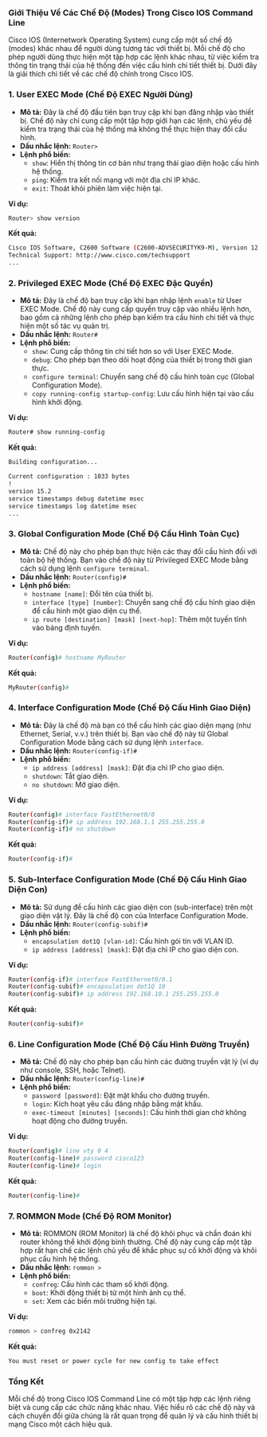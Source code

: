 ### **Giới Thiệu Về Các Chế Độ (Modes) Trong Cisco IOS Command Line**

Cisco IOS (Internetwork Operating System) cung cấp một số chế độ (modes) khác nhau để người dùng tương tác với thiết bị. Mỗi chế độ cho phép người dùng thực hiện một tập hợp các lệnh khác nhau, từ việc kiểm tra thông tin trạng thái của hệ thống đến việc cấu hình chi tiết thiết bị. Dưới đây là giải thích chi tiết về các chế độ chính trong Cisco IOS.

### **1. User EXEC Mode (Chế Độ EXEC Người Dùng)**
- **Mô tả:** Đây là chế độ đầu tiên bạn truy cập khi bạn đăng nhập vào thiết bị. Chế độ này chỉ cung cấp một tập hợp giới hạn các lệnh, chủ yếu để kiểm tra trạng thái của hệ thống mà không thể thực hiện thay đổi cấu hình.
- **Dấu nhắc lệnh:** `Router>`
- **Lệnh phổ biến:** 
  - `show`: Hiển thị thông tin cơ bản như trạng thái giao diện hoặc cấu hình hệ thống.
  - `ping`: Kiểm tra kết nối mạng với một địa chỉ IP khác.
  - `exit`: Thoát khỏi phiên làm việc hiện tại.

**Ví dụ:**

```bash
Router> show version
```

**Kết quả:**

```bash
Cisco IOS Software, C2600 Software (C2600-ADVSECURITYK9-M), Version 12.4(15)T10, RELEASE SOFTWARE (fc3)
Technical Support: http://www.cisco.com/techsupport
...
```

### **2. Privileged EXEC Mode (Chế Độ EXEC Đặc Quyền)**
- **Mô tả:** Đây là chế độ bạn truy cập khi bạn nhập lệnh `enable` từ User EXEC Mode. Chế độ này cung cấp quyền truy cập vào nhiều lệnh hơn, bao gồm cả những lệnh cho phép bạn kiểm tra cấu hình chi tiết và thực hiện một số tác vụ quản trị.
- **Dấu nhắc lệnh:** `Router#`
- **Lệnh phổ biến:**
  - `show`: Cung cấp thông tin chi tiết hơn so với User EXEC Mode.
  - `debug`: Cho phép bạn theo dõi hoạt động của thiết bị trong thời gian thực.
  - `configure terminal`: Chuyển sang chế độ cấu hình toàn cục (Global Configuration Mode).
  - `copy running-config startup-config`: Lưu cấu hình hiện tại vào cấu hình khởi động.

**Ví dụ:**

```bash
Router# show running-config
```

**Kết quả:**

```bash
Building configuration...

Current configuration : 1033 bytes
!
version 15.2
service timestamps debug datetime msec
service timestamps log datetime msec
...
```

### **3. Global Configuration Mode (Chế Độ Cấu Hình Toàn Cục)**
- **Mô tả:** Chế độ này cho phép bạn thực hiện các thay đổi cấu hình đối với toàn bộ hệ thống. Bạn vào chế độ này từ Privileged EXEC Mode bằng cách sử dụng lệnh `configure terminal`.
- **Dấu nhắc lệnh:** `Router(config)#`
- **Lệnh phổ biến:**
  - `hostname [name]`: Đổi tên của thiết bị.
  - `interface [type] [number]`: Chuyển sang chế độ cấu hình giao diện để cấu hình một giao diện cụ thể.
  - `ip route [destination] [mask] [next-hop]`: Thêm một tuyến tĩnh vào bảng định tuyến.

**Ví dụ:**

```bash
Router(config)# hostname MyRouter
```

**Kết quả:**

```bash
MyRouter(config)#
```

### **4. Interface Configuration Mode (Chế Độ Cấu Hình Giao Diện)**
- **Mô tả:** Đây là chế độ mà bạn có thể cấu hình các giao diện mạng (như Ethernet, Serial, v.v.) trên thiết bị. Bạn vào chế độ này từ Global Configuration Mode bằng cách sử dụng lệnh `interface`.
- **Dấu nhắc lệnh:** `Router(config-if)#`
- **Lệnh phổ biến:**
  - `ip address [address] [mask]`: Đặt địa chỉ IP cho giao diện.
  - `shutdown`: Tắt giao diện.
  - `no shutdown`: Mở giao diện.

**Ví dụ:**

```bash
Router(config)# interface FastEthernet0/0
Router(config-if)# ip address 192.168.1.1 255.255.255.0
Router(config-if)# no shutdown
```

**Kết quả:**

```bash
Router(config-if)#
```

### **5. Sub-Interface Configuration Mode (Chế Độ Cấu Hình Giao Diện Con)**
- **Mô tả:** Sử dụng để cấu hình các giao diện con (sub-interface) trên một giao diện vật lý. Đây là chế độ con của Interface Configuration Mode.
- **Dấu nhắc lệnh:** `Router(config-subif)#`
- **Lệnh phổ biến:**
  - `encapsulation dot1Q [vlan-id]`: Cấu hình gói tin với VLAN ID.
  - `ip address [address] [mask]`: Đặt địa chỉ IP cho giao diện con.

**Ví dụ:**

```bash
Router(config-if)# interface FastEthernet0/0.1
Router(config-subif)# encapsulation dot1Q 10
Router(config-subif)# ip address 192.168.10.1 255.255.255.0
```

**Kết quả:**

```bash
Router(config-subif)#
```

### **6. Line Configuration Mode (Chế Độ Cấu Hình Đường Truyền)**
- **Mô tả:** Chế độ này cho phép bạn cấu hình các đường truyền vật lý (ví dụ như console, SSH, hoặc Telnet).
- **Dấu nhắc lệnh:** `Router(config-line)#`
- **Lệnh phổ biến:**
  - `password [password]`: Đặt mật khẩu cho đường truyền.
  - `login`: Kích hoạt yêu cầu đăng nhập bằng mật khẩu.
  - `exec-timeout [minutes] [seconds]`: Cấu hình thời gian chờ không hoạt động cho đường truyền.

**Ví dụ:**

```bash
Router(config)# line vty 0 4
Router(config-line)# password cisco123
Router(config-line)# login
```

**Kết quả:**

```bash
Router(config-line)#
```

### **7. ROMMON Mode (Chế Độ ROM Monitor)**
- **Mô tả:** ROMMON (ROM Monitor) là chế độ khôi phục và chẩn đoán khi router không thể khởi động bình thường. Chế độ này cung cấp một tập hợp rất hạn chế các lệnh chủ yếu để khắc phục sự cố khởi động và khôi phục cấu hình hệ thống.
- **Dấu nhắc lệnh:** `rommon >`
- **Lệnh phổ biến:**
  - `confreg`: Cấu hình các tham số khởi động.
  - `boot`: Khởi động thiết bị từ một hình ảnh cụ thể.
  - `set`: Xem các biến môi trường hiện tại.

**Ví dụ:**

```bash
rommon > confreg 0x2142
```

**Kết quả:**

```bash
You must reset or power cycle for new config to take effect
```

### **Tổng Kết**
Mỗi chế độ trong Cisco IOS Command Line có một tập hợp các lệnh riêng biệt và cung cấp các chức năng khác nhau. Việc hiểu rõ các chế độ này và cách chuyển đổi giữa chúng là rất quan trọng để quản lý và cấu hình thiết bị mạng Cisco một cách hiệu quả.
